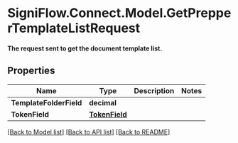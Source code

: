 # SigniFlow.Connect.Model.GetPrepperTemplateListRequest
#### The request sent to get the document template list.

## Properties

Name | Type | Description | Notes
------------ | ------------- | ------------- | -------------
**TemplateFolderField** | **decimal** |  | 
**TokenField** | [**TokenField**](TokenField.md) |  | 

[[Back to Model list]](../README.md#documentation-for-models) [[Back to API list]](../README.md#documentation-for-api-endpoints) [[Back to README]](../README.md)

